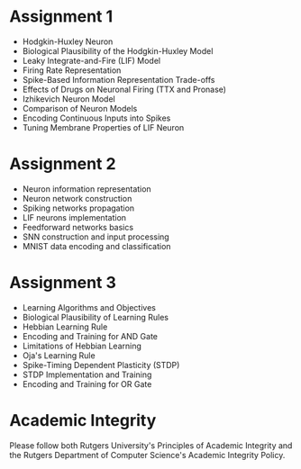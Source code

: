 # Assignment 1
- Hodgkin-Huxley Neuron
- Biological Plausibility of the Hodgkin-Huxley Model
- Leaky Integrate-and-Fire (LIF) Model
- Firing Rate Representation
- Spike-Based Information Representation Trade-offs
- Effects of Drugs on Neuronal Firing (TTX and Pronase)
- Izhikevich Neuron Model
- Comparison of Neuron Models
- Encoding Continuous Inputs into Spikes
- Tuning Membrane Properties of LIF Neuron

# Assignment 2
- Neuron information representation
- Neuron network construction
- Spiking networks propagation
- LIF neurons implementation
- Feedforward networks basics
- SNN construction and input processing
- MNIST data encoding and classification

# Assignment 3
- Learning Algorithms and Objectives
- Biological Plausibility of Learning Rules
- Hebbian Learning Rule
- Encoding and Training for AND Gate
- Limitations of Hebbian Learning
- Oja's Learning Rule
- Spike-Timing Dependent Plasticity (STDP)
- STDP Implementation and Training
- Encoding and Training for OR Gate

# Academic Integrity
Please follow both Rutgers University's Principles of Academic Integrity and the Rutgers Department of Computer Science's Academic Integrity Policy.

